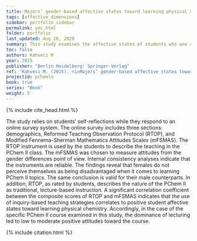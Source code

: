 ```yaml
---
title: Majors’ gender-based affective states toward learning physical chemistry
tags: [affective_dimensions]
sidebar: portfolio_sidebar
permalink: yoc.html
folder: portfolio
last_updated: Aug 26, 2020
summary: This study examines the affective states of students who are chemistry majors at the junior and senior levels, in the context of a Physical Chemistry II (PChem II) course.
toc: false
authors: Kahveci M
year: 2015
publisher: "Berlin Heidelberg: Springer-Verlag"
ref: 'Kahveci M. (2015). <i>Majors’ gender-based affective states toward learning physical chemistry</i>. In M Kahveci, & M Orgill (Eds.). <i>Affective dimensions in chemistry education</i> (pp. 297–318). Berlin Heidelberg: Springer-Verlag. <a href="https://doi.org/10.1007/978-3-662-45085-7_15">doi: 10.1007/978-3-662-45085-7</a>.'
projectid: pchemlo
book: true  
series: "Book"
weight: 5
---
```


{% include cite_head.html %}

The study relies on students’ self-reflections while they respond to an online survey system. The online survey includes three sections: demographics, Reformed Teaching Observation Protocol (RTOP), and Modified Fennema-Sherman Mathematics Attitudes Scales (mFSMAS). The RTOP instrument is used by the students to describe the teaching in the PChem II class. The mFSMAS was chosen to measure attitudes from the gender differences point of view. Internal consistency analyses indicate that the instruments are reliable. The findings reveal that females do not perceive themselves as being disadvantaged when it comes to learning PChem II topics. The same conclusion is valid for their male counterparts. In addition, RTOP, as rated by students, describes the nature of the PChem II as traditional, lecture-based instruction. A significant correlation coefficient between the composite scores of RTOP and mFSMAS indicates that the use of inquiry-based teaching strategies correlates to positive student affective states toward learning physical chemistry. Accordingly, in the case of the specific PChem II course examined in this study, the dominance of lecturing led to low to moderate positive attitudes toward the course.

{% include citation.html %}